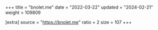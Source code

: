 +++
title = "bnolet.me"
date = "2022-03-22"
updated = "2024-02-21"
weight = 109809

[extra]
source = "https://bnolet.me"
ratio = 2
size = 107
+++
